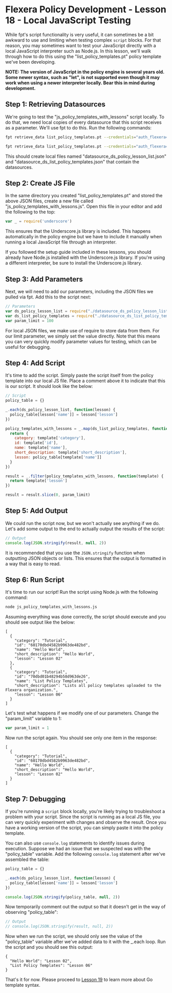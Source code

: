 # Flexera Policy Development - Lesson 18 - Local JavaScript Testing

While fpt's script functionality is very useful, it can sometimes be a bit awkward to use and limiting when testing complex `script` blocks. For that reason, you may sometimes want to test your JavaScript directly with a local JavaScript interpreter such as Node.js. In this lesson, we'll walk through how to do this using the "list_policy_templates.pt" policy template we've been developing.

**NOTE: The version of JavaScript in the policy engine is several years old. Some newer syntax, such as "let", is not supported even though it may work when using a newer interpreter locally. Bear this in mind during development.**

## Step 1: Retrieving Datasources

We're going to test the "js_policy_templates_with_lessons" script locally. To do that, we need local copies of every datasource that this script receives as a parameter. We'll use fpt to do this. Run the following commands:

```bash
fpt retrieve_data list_policy_templates.pt --credentials="auth_flexera=your_credential_identifier" -n ds_policy_lesson_list

fpt retrieve_data list_policy_templates.pt --credentials="auth_flexera=your_credential_identifier" -n ds_list_policy_templates
```

This should create local files named "datasource_ds_policy_lesson_list.json" and "datasource_ds_list_policy_templates.json" that contain the datasources.

## Step 2: Create JS File

In the same directory you created "list_policy_templates.pt" and stored the above JSON files, create a new file called "js_policy_templates_with_lessons.js". Open this file in your editor and add the following to the top:

```javascript
var _ = require('underscore')
```

This ensures that the Underscore.js library is included. This happens automatically in the policy engine but we have to include it manually when running a local JavaScript file through an interpreter.

If you followed the setup guide included in these lessons, you should already have Node.js installed with the Underscore.js library. If you're using a different interpreter, be sure to install the Underscore.js library.

## Step 3: Add Parameters

Next, we will need to add our parameters, including the JSON files we pulled via fpt. Add this to the script next:

```javascript
// Parameters
var ds_policy_lesson_list = require("./datasource_ds_policy_lesson_list.json")
var ds_list_policy_templates = require("./datasource_ds_list_policy_templates.json")
var param_limit = 100
```

For local JSON files, we make use of require to store data from them. For our limit parameter, we simply set the value directly. Note that this means you can very quickly modify parameter values for testing, which can be useful for debugging.

## Step 4: Add Script

It's time to add the script. Simply paste the script itself from the policy template into our local JS file. Place a comment above it to indicate that this is our script. It should look like the below:

```javascript
// Script
policy_table = {}

_.each(ds_policy_lesson_list, function(lesson) {
  policy_table[lesson['name']] = lesson['lesson']
})

policy_templates_with_lessons = _.map(ds_list_policy_templates, function(template) {
  return {
    category: template['category'],
    id: template['id'],
    name: template['name'],
    short_description: template['short_description'],
    lesson: policy_table[template['name']]
  }
})

result = _.filter(policy_templates_with_lessons, function(template) {
  return template['lesson']
})

result = result.slice(0, param_limit)
```

## Step 5: Add Output

We could run the script now, but we won't actually see anything if we do. Let's add some output to the end to actually output the results of the script:

```javascript
// Output
console.log(JSON.stringify(result, null, 2))
```

It is recommended that you use the `JSON.stringify` function when outputting JSON objects or lists. This ensures that the output is formatted in a way that is easy to read.

## Step 6: Run Script

It's time to run our script! Run the script using Node.js with the following command:

```bash
node js_policy_templates_with_lessons.js
```

Assuming everything was done correctly, the script should execute and you should see output like the below:

```text
[
  {
    "category": "Tutorial",
    "id": "60170dbd4582b9963de482bd",
    "name": "Hello World",
    "short_description": "Hello World",
    "lesson": "Lesson 02"
  },
  {
    "category": "Tutorial",
    "id": "70dbd01b48294b58d963de26",
    "name": "List Policy Templates",
    "short_description": "Lists all policy templates uploaded to the Flexera organization.",
    "lesson": "Lesson 06"
  }
]
```

Let's test what happens if we modify one of our parameters. Change the "param_limit" variable to 1:

```javascript
var param_limit = 1
```

Now run the script again. You should see only one item in the response:

```text
[
  {
    "category": "Tutorial",
    "id": "60170dbd4582b9963de482bd",
    "name": "Hello World",
    "short_description": "Hello World",
    "lesson": "Lesson 02"
  }
]
```

## Step 7: Debugging

If you're running a `script` block locally, you're likely trying to troubleshoot a problem with your script. Since the script is running as a local JS file, you can very quickly experiment with changes and observe the result. Once you have a working version of the script, you can simply paste it into the policy template.

You can also use `console.log` statements to identify issues during execution. Suppose we had an issue that we suspected was with the "policy_table" variable. Add the following `console.log` statement after we've assembled the table:

```javascript
policy_table = {}

_.each(ds_policy_lesson_list, function(lesson) {
  policy_table[lesson['name']] = lesson['lesson']
})

console.log(JSON.stringify(policy_table, null, 2))
```

Now temporarily comment out the output so that it doesn't get in the way of observing "policy_table":

```javascript
// Output
// console.log(JSON.stringify(result, null, 2))
```

Now when we run the script, we should only see the value of the "policy_table" variable after we've added data to it with the \_.each loop. Run the script and you should see this output:

```text
{
  "Hello World": "Lesson 02",
  "List Policy Templates": "Lesson 06"
}
```

That's it for now. Please proceed to [Lesson 19](https://github.com/flexera-public/policy_engine_training/blob/main/19_go_template/README.md) to learn more about Go template syntax.
